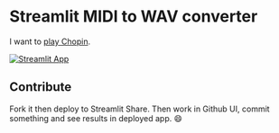 # Streamlit MIDI to WAV converter

I want to [play Chopin](https://discuss.streamlit.io/t/piano-music-generation-with-lstm-in-the-style-of-chopin/9811).

[![Streamlit App](https://static.streamlit.io/badges/streamlit_badge_black_white.svg)](https://share.streamlit.io/andfanilo/test-streamlit-midiplayer/main/app.py)

## Contribute

Fork it then deploy to Streamlit Share.
Then work in Github UI, commit something and see results in deployed app.
:smile:
